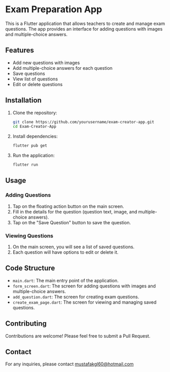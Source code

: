 # Exam Preparation App

This is a Flutter application that allows teachers to create and manage exam questions. The app provides an interface for adding questions with images and multiple-choice answers.

## Features

- Add new questions with images
- Add multiple-choice answers for each question
- Save questions
- View list of questions
- Edit or delete questions

## Installation

1. Clone the repository:

    ```bash
    git clone https://github.com/yourusername/exam-creator-app.git
    cd Exam-Creator-App
    ```

2. Install dependencies:

    ```bash
    flutter pub get
    ```

3. Run the application:

    ```bash
    flutter run
    ```

## Usage

### Adding Questions

1. Tap on the floating action button on the main screen.
2. Fill in the details for the question (question text, image, and multiple-choice answers).
3. Tap on the "Save Question" button to save the question.

### Viewing Questions

1. On the main screen, you will see a list of saved questions.
2. Each question will have options to edit or delete it.

## Code Structure

- `main.dart`: The main entry point of the application.
- `form_screen.dart`: The screen for adding questions with images and multiple-choice answers.
- `add_question.dart`: The screen for creating exam questions.
- `create_exam_page.dart`: The screen for viewing and managing saved questions.

## Contributing

Contributions are welcome! Please feel free to submit a Pull Request.

## Contact

For any inquiries, please contact mustafakgl60@hotmail.com
